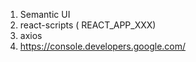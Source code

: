 1. Semantic UI
2. react-scripts ( REACT_APP_XXX)
3. axios
4. https://console.developers.google.com/
